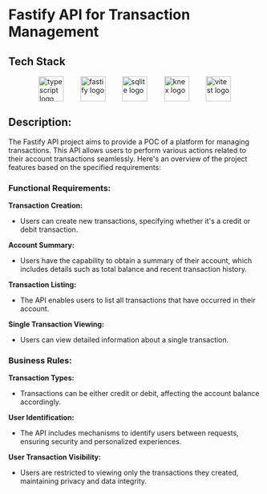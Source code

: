 
# Fastify API for Transaction Management

## Tech Stack

<div style="display: flex;justify-content: space-between;padding-left: 60px;padding-right: 60px;">
<img src="https://cdn.jsdelivr.net/gh/devicons/devicon@latest/icons/typescript/typescript-original.svg" height="50" alt="typescript logo"/>          
<img src="https://cdn.jsdelivr.net/gh/devicons/devicon@latest/icons/fastify/fastify-plain.svg" height="50" alt="fastify logo" />
<img src="https://cdn.jsdelivr.net/gh/devicons/devicon@latest/icons/sqlite/sqlite-plain.svg" height="50" alt="sqlite logo"/>
<img src="https://cdn.jsdelivr.net/gh/devicons/devicon@latest/icons/knexjs/knexjs-original.svg" height="50" alt="knex logo"/>
<img src="https://cdn.jsdelivr.net/gh/devicons/devicon@latest/icons/vitest/vitest-original.svg" height="50" alt="vitest logo"/>
</div>


## Description: 

The Fastify API project aims to provide a POC of a platform for managing transactions. This API allows users to perform various actions related to their account transactions seamlessly. Here's an overview of the project features based on the specified requirements:

### Functional Requirements:

**Transaction Creation:**
   - Users can create new transactions, specifying whether it's a credit or debit transaction.

**Account Summary:**
   - Users have the capability to obtain a summary of their account, which includes details such as total balance and recent transaction history.

**Transaction Listing:**
   - The API enables users to list all transactions that have occurred in their account.

**Single Transaction Viewing:**
   - Users can view detailed information about a single transaction.

### Business Rules:

**Transaction Types:**
   - Transactions can be either credit or debit, affecting the account balance accordingly.

**User Identification:**
   - The API includes mechanisms to identify users between requests, ensuring security and personalized experiences.

**User Transaction Visibility:**
   - Users are restricted to viewing only the transactions they created, maintaining privacy and data integrity.
